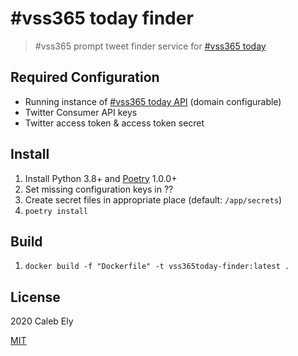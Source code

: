 # #vss365 today finder

> #vss365 prompt tweet finder service for [#vss365 today](https://vss365today.com/)


## Required Configuration

* Running instance of [#vss365 today API](https://github.com/le717/vss365today-api/) (domain configurable)
* Twitter Consumer API keys
* Twitter access token & access token secret

## Install

1. Install Python 3.8+ and [Poetry](https://python-poetry.org/) 1.0.0+
1. Set missing configuration keys in ??
1. Create secret files in appropriate place (default: `/app/secrets`)
1. `poetry install`

## Build

1. `docker build -f "Dockerfile" -t vss365today-finder:latest .`

## License

2020 Caleb Ely

[MIT](LICENSE)

